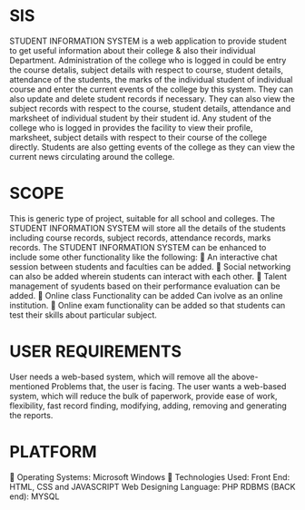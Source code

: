 # SIS

STUDENT INFORMATION SYSTEM is a web application to provide student to get
useful information about their college & also their individual Department.
Administration of the college who is logged in could be entry the course detalis,
subject details with respect to course, student details, attendance of the students, the
marks of the individual student of individual course and enter the current events of the
college by this system. They can also update and delete student records if necessary.
They can also view the subject records with respect to the course, student details,
attendance and marksheet of individual student by their student id. Any student of the
college who is logged in provides the facility to view their profile, marksheet, subject
details with respect to their course of the college directly. Students are also getting
events of the college as they can view the current news circulating around the college.

# SCOPE
This is generic type of project, suitable for all school and colleges. The STUDENT
INFORMATION SYSTEM will store all the details of the students including course
records, subject records, attendance records, marks records. The STUDENT
INFORMATION SYSTEM can be enhanced to include some other functionality like
the following:
 An interactive chat session between students and faculties can be added.
 Social networking can also be added wherein students can interact with each
other.
 Talent management of syudents based on their performance evaluation can be
added.
 Online class Functionality can be added
Can ivolve as an online institution.
 Online exam functionality can be added so that students can test their skills
about particular subject.

# USER REQUIREMENTS
User needs a web-based system, which will remove all the above-mentioned Problems
that, the user is facing. The user wants a web-based system, which will reduce the
bulk of paperwork, provide ease of work, flexibility, fast record finding, modifying,
adding, removing and generating the reports.

# PLATFORM
 Operating Systems: Microsoft Windows
 Technologies Used:
Front End: HTML, CSS and JAVASCRIPT
Web Designing Language: PHP
RDBMS (BACK end): MYSQL
